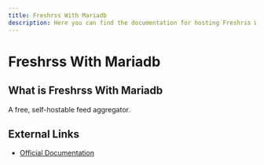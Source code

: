 ```yaml
---
title: Freshrss With Mariadb
description: Here you can find the documentation for hosting Freshrss With Mariadb with Coolify.
---
```


# Freshrss With Mariadb

## What is Freshrss With Mariadb

A free, self-hostable feed aggregator.

## External Links

- [Official Documentation](https://freshrss.org/index.html?utm_source=coolify.io)
